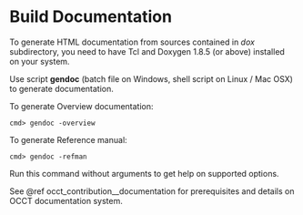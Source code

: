 ﻿<h1><a id="build_upgrade__building_documentation" class="anchor">Build Documentation</a></h1>

To generate HTML documentation from sources contained in *dox* subdirectory, 
you need to have Tcl and Doxygen 1.8.5 (or above) installed on your system.

Use script **gendoc** (batch file on Windows, shell script on Linux / Mac OSX) to generate documentation.

To generate Overview documentation:

    cmd> gendoc -overview

To generate Reference manual:

    cmd> gendoc -refman

Run this command without arguments to get help on supported options.

See @ref occt_contribution__documentation for prerequisites and details on OCCT documentation system.
